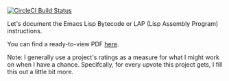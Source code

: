 [![CircleCI Build Status](https://circleci.com/gh/rocky/elisp-bytecode.svg?style=shield&circle-token=:circle-token)](https://circleci.com/gh/rocky/elisp-bytecode)

Let's document the Emacs Lisp Bytecode or LAP (Lisp Assembly Program) instructions.

You can find a ready-to-view PDF [here](http://rocky.github.io/elisp-bytecode.pdf).

Note: I generally use a project's ratings as a measure for what I might
work on when I have a chance. Specifcally, for every upvote this
project gets, I fill this out a little bit more.
